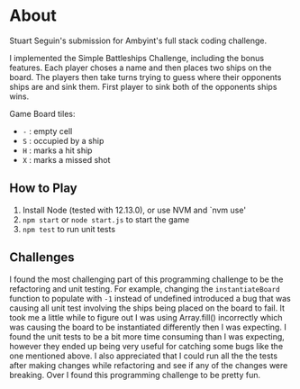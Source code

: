 # About

Stuart Seguin's submission for Ambyint's full stack coding challenge.

I implemented the Simple Battleships Challenge, including the bonus features. Each player choses a name and then places two ships on the board. The players then take turns trying to guess where their opponents ships are and sink them. First player to sink both of the opponents ships wins.

Game Board tiles:
- `-` : empty cell
- `S` : occupied by a ship
- `H` : marks a hit ship
- `X` : marks a missed shot

## How to Play

1. Install Node (tested with 12.13.0), or use NVM and `nvm use'
2. `npm start` or `node start.js` to start the game
3. `npm test` to run unit tests

## Challenges

I found the most challenging part of this programming challenge to be the refactoring and unit testing. For example, changing the `instantiateBoard` function to populate with `-1` instead of undefined introduced a bug that was causing all unit test involving the ships being placed on the board to fail. It took me a little while to figure out I was using Array.fill() incorrectly which was causing the board to be instantiated differently then I was expecting. I found the unit tests to be a bit more time consuming than I was expecting, however they ended up being very useful for catching some bugs like the one mentioned above. I also appreciated that I could run all the the tests after making changes while refactoring and see if any of the changes were breaking. Over I found this programming challenge to be pretty fun.
